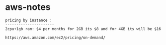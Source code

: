 # aws-notes

    pricing by instance :
    ----------------------
    2cpu+1gb ram: $4 per months for 2GB its $8 and for 4GB its will be $16

    https://aws.amazon.com/ec2/pricing/on-demand/
